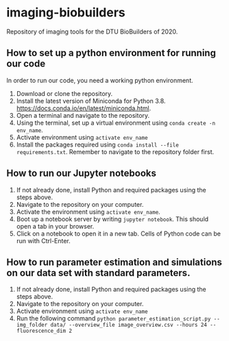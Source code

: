 # imaging-biobuilders

Repository of imaging tools for the DTU BioBuilders of 2020.

## How to set up a python environment for running our code
In order to run our code, you need a working python environment. 

1. Download or clone the repository. 
2. Install the latest version of Miniconda for Python 3.8. https://docs.conda.io/en/latest/miniconda.html.
3. Open a terminal and navigate to the repository. 
4. Using the terminal, set up a virtual environment using `conda create -n env_name`. 
5. Activate environment using `activate env_name`
6. Install the packages required using `conda install --file requirements.txt`. Remember to navigate to the repository folder first. 

## How to run our Jupyter notebooks

1. If not already done, install Python and required packages using the steps above. 
2. Navigate to the repository on your computer. 
3. Activate the environment using `activate env_name`.
4. Boot up a notebook server by writing `jupyter notebook`. This should open a tab in your browser.
5. Click on a notebook to open it in a new tab. Cells of Python code can be run with Ctrl-Enter. 

## How to run parameter estimation and simulations on our data set with standard parameters. 

1. If not already done, install Python and required packages using the steps above. 
2. Navigate to the repository on your computer. 
3. Activate environment using `activate env_name`
4. Run the following command `python parameter_estimation_script.py --img_folder data/ --overview_file image_overview.csv --hours 24 --fluorescence_dim 2`
